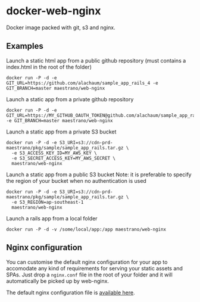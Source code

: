 # docker-web-nginx
Docker image packed with git, s3 and nginx.

## Examples
Launch a static html app from a public github repository (must contains a index.html in the root of the folder)
```
docker run -P -d -e GIT_URL=https://github.com/alachaum/sample_app_rails_4 -e GIT_BRANCH=master maestrano/web-nginx
```

Launch a static app from a private github repository
```
docker run -P -d -e GIT_URL=https://MY_GITHUB_OAUTH_TOKEN@github.com/alachaum/sample_app_rails_4 -e GIT_BRANCH=master maestrano/web-nginx
```

Launch a static app from a private S3 bucket
```
docker run -P -d -e S3_URI=s3://cdn-prd-maestrano/pkg/sample/sample_app_rails.tar.gz \
  -e S3_ACCESS_KEY_ID=MY_AWS_KEY \
  -e S3_SECRET_ACCESS_KEY=MY_AWS_SECRET \
  maestrano/web-nginx
```

Launch a static app from a public S3 bucket
Note: it is preferable to specify the region of your bucket when no authentication is used
```
docker run -P -d -e S3_URI=s3://cdn-prd-maestrano/pkg/sample/sample_app_rails.tar.gz \
  -e S3_REGION=ap-southeast-1
  maestrano/web-nginx
```

Launch a rails app from a local folder
```
docker run -P -d -v /some/local/app:/app maestrano/web-nginx
```

## Nginx configuration
You can customise the default nginx configuration for your app to accomodate any kind of requirements for serving your static assets and SPAs.
Just drop a `nginx.conf` file in the root of your folder and it will automatically be picked up by web-nginx.

The default nginx configuration file is [available here](1.6/app.conf).
